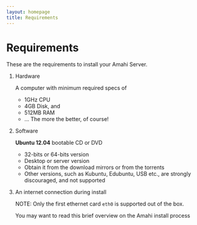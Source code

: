 ```yaml
---
layout: homepage
title: Requirements
---
```

# Requirements

These are the requirements to install your Amahi Server.

1. Hardware

	A computer with minimum required specs of
	* 1GHz CPU
	* 4GB Disk, and
	* 512MB RAM
	* ... The more the better, of course!

1. Software

	**Ubuntu 12.04** bootable CD or DVD

	* 32-bits or 64-bits version
	* Desktop or server version
	* Obtain it from the download mirrors or from the torrents
	* Other versions, such as Kubuntu, Edubuntu, USB etc., are strongly discouraged, and not supported

1. An internet connection during install

	NOTE: Only the first ethernet card `eth0` is supported out of the box.

	You may want to read this brief overview on the Amahi install process

